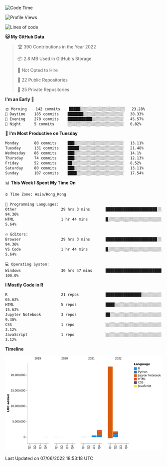 

<!--**wt12318/wt12318** is a ✨ _special_ ✨ repository because its `README.md` (this file) appears on your GitHub profile.-->

<!--START_SECTION:waka-->
![Code Time](http://img.shields.io/badge/Code%20Time-281%20hrs%2037%20mins-blue)

![Profile Views](http://img.shields.io/badge/Profile%20Views-1-blue)

![Lines of code](https://img.shields.io/badge/From%20Hello%20World%20I%27ve%20Written-27%20Million%20lines%20of%20code-blue)

**🐱 My GitHub Data** 

> 🏆 390 Contributions in the Year 2022
 > 
> 📦 2.8 MB Used in GitHub's Storage 
 > 
> 🚫 Not Opted to Hire
 > 
> 📜 22 Public Repositories 
 > 
> 🔑 25 Private Repositories  
 > 
**I'm an Early 🐤** 

```text
🌞 Morning    142 commits    █████░░░░░░░░░░░░░░░░░░░░   23.28% 
🌆 Daytime    185 commits    ███████░░░░░░░░░░░░░░░░░░   30.33% 
🌃 Evening    278 commits    ███████████░░░░░░░░░░░░░░   45.57% 
🌙 Night      5 commits      ░░░░░░░░░░░░░░░░░░░░░░░░░   0.82%

```
📅 **I'm Most Productive on Tuesday** 

```text
Monday       80 commits     ███░░░░░░░░░░░░░░░░░░░░░░   13.11% 
Tuesday      131 commits    █████░░░░░░░░░░░░░░░░░░░░   21.48% 
Wednesday    86 commits     ███░░░░░░░░░░░░░░░░░░░░░░   14.1% 
Thursday     74 commits     ███░░░░░░░░░░░░░░░░░░░░░░   12.13% 
Friday       52 commits     ██░░░░░░░░░░░░░░░░░░░░░░░   8.52% 
Saturday     80 commits     ███░░░░░░░░░░░░░░░░░░░░░░   13.11% 
Sunday       107 commits    ████░░░░░░░░░░░░░░░░░░░░░   17.54%

```


📊 **This Week I Spent My Time On** 

```text
⌚︎ Time Zone: Asia/Hong_Kong

💬 Programming Languages: 
Other                    29 hrs 3 mins       ███████████████████████░░   94.36% 
HTML                     1 hr 44 mins        █░░░░░░░░░░░░░░░░░░░░░░░░   5.64%

🔥 Editors: 
Browser                  29 hrs 3 mins       ███████████████████████░░   94.36% 
VS Code                  1 hr 44 mins        █░░░░░░░░░░░░░░░░░░░░░░░░   5.64%

💻 Operating System: 
Windows                  30 hrs 47 mins      █████████████████████████   100.0%

```

**I Mostly Code in R** 

```text
R                        21 repos            ████████████████░░░░░░░░░   65.62% 
HTML                     5 repos             ████░░░░░░░░░░░░░░░░░░░░░   15.62% 
Jupyter Notebook         3 repos             ██░░░░░░░░░░░░░░░░░░░░░░░   9.38% 
CSS                      1 repo              ░░░░░░░░░░░░░░░░░░░░░░░░░   3.12% 
JavaScript               1 repo              ░░░░░░░░░░░░░░░░░░░░░░░░░   3.12%

```


**Timeline**

![Chart not found](https://raw.githubusercontent.com/wt12318/wt12318/main/charts/bar_graph.png) 


 Last Updated on 07/06/2022 18:53:18 UTC
<!--END_SECTION:waka-->


